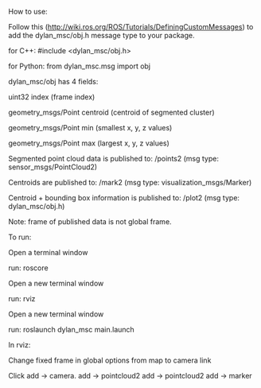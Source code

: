 How to use:

Follow this (http://wiki.ros.org/ROS/Tutorials/DefiningCustomMessages) to add the dylan_msc/obj.h message type to your package.

for C++: #include <dylan_msc/obj.h>

for Python: from dylan_msc.msg import obj

dylan_msc/obj has 4 fields:

uint32 index (frame index)

geometry_msgs/Point centroid (centroid of segmented cluster)

geometry_msgs/Point min (smallest x, y, z values)

geometry_msgs/Point max (largest x, y, z values)

Segmented point cloud data is published to: /points2 (msg type: sensor_msgs/PointCloud2)

Centroids are published to: /mark2 (msg type: visualization_msgs/Marker)

Centroid + bounding box information is published to: /plot2 (msg type: dylan_msc/obj.h)

Note: frame of published data is not global frame.

To run: 

Open a terminal window

run: roscore

Open a new terminal window

run: rviz

Open a new terminal window

run: roslaunch dylan_msc main.launch

In rviz:

Change fixed frame in global options from map to camera link

Click add -> camera.
add -> pointcloud2
add -> pointcloud2
add -> marker
